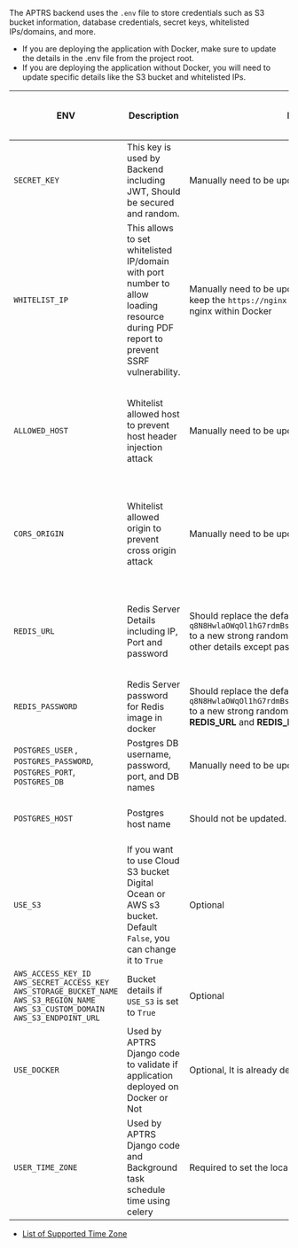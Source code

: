 The APTRS backend uses the ``.env`` file to store credentials such as S3 bucket information, database credentials, secret keys, whitelisted IPs/domains, and more.

- If you are deploying the application with Docker, make sure to update the details in the .env file from the project root.
- If you are deploying the application without Docker, you will need to update specific details like the S3 bucket and whitelisted IPs.

| ENV         | Description                          | Docker |     Linux Server Manual Setup
| ------------------| ----------------------------- | ------------------------------------ | ------------------------------------ |
| `SECRET_KEY`       | This key is used by Backend including JWT, Should be secured and random.  | Manually need to be updated in env file|  Manually need to be updated in env file |
| `WHITELIST_IP`       | This allows to set whitelisted IP/domain with port number to allow loading resource during PDF report to prevent SSRF vulnerability. | Manually need to be updated in env file, make sure to keep the `https://nginx` as its required to connect with nginx within Docker| Manually need to be updated in env file based on your domain name, IP etc. |
| `ALLOWED_HOST `    | Whitelist allowed host to prevent host header injection attack | Manually need to be updated in env file | Manually need to be updated in env file based on your domain name, IP etc. |
|`CORS_ORIGIN ` | Whitelist allowed origin to prevent cross origin attack | Manually need to be updated in env file | Manually need to be updated in env file based on your domain name, IP etc. |
|`REDIS_URL` | Redis Server Details including IP, Port and password | Should replace the default password `q8N8HwlaOWqOl1hG7rdmBsm7oT52fLKHZXFwOB4VM7SXFDV8wg` to a new strong random password. Do not update other details except password | Manually need to be updated in env file for REDIS password, IP and Port details |
|`REDIS_PASSWORD` | Redis Server password for Redis image in docker | Should replace the default password `q8N8HwlaOWqOl1hG7rdmBsm7oT52fLKHZXFwOB4VM7SXFDV8wg` to a new strong random password. Password in **REDIS_URL**  and **REDIS_PASSWORD** should be same| Not needed and no need to update/add. |
|`POSTGRES_USER` , `POSTGRES_PASSWORD`, `POSTGRES_PORT`, `POSTGRES_DB` | Postgres DB username, password, port, and DB names | Manually need to be updated in env file | Manually need to be updated in env file. |
|`POSTGRES_HOST` | Postgres host name | Should not be updated. | Manually need to be updated in env file. |
|`USE_S3`| If you want to use Cloud S3 bucket Digital Ocean or AWS s3 bucket. Default ``False``, you can change it to `True`|Optional| Optional |
| `AWS_ACCESS_KEY_ID` `AWS_SECRET_ACCESS_KEY` `AWS_STORAGE_BUCKET_NAME` `AWS_S3_REGION_NAME` `AWS_S3_CUSTOM_DOMAIN` `AWS_S3_ENDPOINT_URL` | Bucket details if `USE_S3` is set to `True`|Optional| Optional|
| `USE_DOCKER` | Used by APTRS Django code to validate if application deployed on Docker or Not |Optional, It is already declared as `True` in Docker file | Required to set to `False`|
| `USER_TIME_ZONE` |  Used by APTRS Django code and Background task schedule time using celery |    Required to set the local time zon or UTC  |   Required to set the local time zon or UTC |


- [List of Supported Time Zone](https://gist.github.com/heyalexej/8bf688fd67d7199be4a1682b3eec7568)
